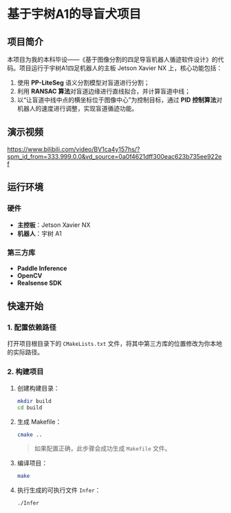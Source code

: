 # 基于宇树A1的导盲犬项目

## 项目简介

本项目为我的本科毕设——《基于图像分割的四足导盲机器人循迹软件设计》的代码。项目运行于宇树A1四足机器人的主板 Jetson Xavier NX 上，核心功能包括：

1. 使用 **PP-LiteSeg** 语义分割模型对盲道进行分割；
2. 利用 **RANSAC 算法**对盲道边缘进行直线拟合，并计算盲道中线；
3. 以“让盲道中线中点的横坐标位于图像中心”为控制目标，通过 **PID 控制算法**对机器人的速度进行调整，实现盲道循迹功能。



## 演示视频

https://www.bilibili.com/video/BV1ca4y157hs/?spm_id_from=333.999.0.0&vd_source=0a0f4621dff300eac623b735ee922ef



## 运行环境

### 硬件

- **主控板**：Jetson Xavier NX
- **机器人**：宇树 A1

### 第三方库

- **Paddle Inference**
- **OpenCV**
- **Realsense SDK**



## 快速开始

### 1. 配置依赖路径

打开项目根目录下的 `CMakeLists.txt` 文件，将其中第三方库的位置修改为你本地的实际路径。

### 2. 构建项目

1. 创建构建目录：

   ```bash
   mkdir build  
   cd build  
   ```

2. 生成 Makefile：

   ```bash
   cmake ..  
   ```

   > 如果配置正确，此步骤会成功生成 `Makefile` 文件。

3. 编译项目：

   ```bash
   make  
   ```

4. 执行生成的可执行文件 `Infer`：

   ```bash
   ./Infer  
   ```
